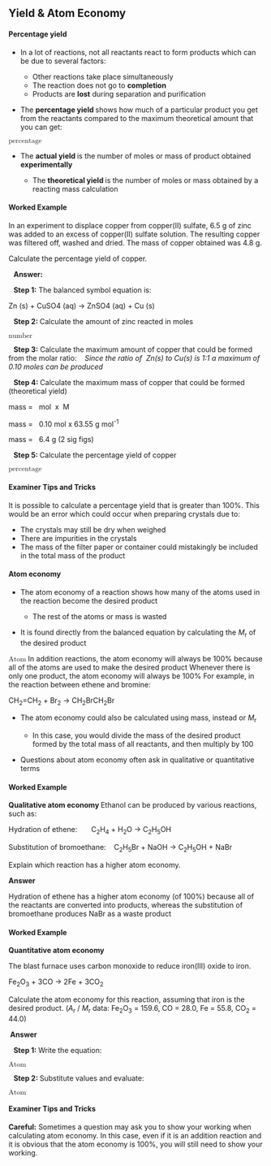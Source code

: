 Yield & Atom Economy
--------------------

#### Percentage yield

* In a lot of reactions, not all reactants react to form products which can be due to several factors:

  + Other reactions take place simultaneously
  + The reaction does not go to <b>completion</b>
  + Products are <b>lost</b> during separation and purification
* The <b>percentage yield </b>shows how much of a particular product you get from the reactants compared to the maximum theoretical amount that you can get:

<math><semantics><mi>percentage</mi><mo> </mo><mi>yield</mi><mo> </mo><mo>=</mo><mo> </mo><mfrac><mrow><mi>actual</mi><mo> </mo><mi>yield</mi></mrow><mrow><mi>theoretical</mi><mo> </mo><mi>yield</mi></mrow></mfrac><mo> </mo><mo>×</mo><mo> </mo><mn>100</mn><annotation>{"language":"en","fontFamily":"Times New Roman","fontSize":"18","autoformat":true}</annotation></semantics></math>

* The <b>actual yield </b>is the number of moles or mass of product obtained <b>experimentally</b>

  + The <b>theoretical yield </b>is the number of moles or mass obtained by a reacting mass calculation

#### Worked Example

In an experiment to displace copper from copper(II) sulfate, 6.5 g of zinc was added to an excess of copper(II) sulfate solution. The resulting copper was filtered off, washed and dried. The mass of copper obtained was 4.8 g.

Calculate the percentage yield of copper.

<b>   Answer:</b>

<b>   Step 1:</b> The balanced symbol equation is:

Zn (s) + CuSO4 (aq) → ZnSO4 (aq) + Cu (s)

<b>   Step 2: </b>Calculate the amount of zinc reacted in moles

<math><semantics><mi>number</mi><mo> </mo><mi>of</mi><mo> </mo><mi>moles</mi><mo> </mo><mo>=</mo><mo> </mo><mfrac><mrow><mn>6</mn><mo>.</mo><mn>5</mn><mo> </mo><mi>g</mi></mrow><mrow><mn>65</mn><mo>.</mo><mn>4</mn><mo> </mo><mi>g</mi><mo> </mo><msup><mi>mol</mi><mrow><mo>-</mo><mn>1</mn></mrow></msup></mrow></mfrac><mo> </mo><mo>=</mo><mo> </mo><mn>0</mn><mo>.</mo><mn>10</mn><mo> </mo><mi>mol</mi><annotation>{"language":"en","fontFamily":"Times New Roman","fontSize":"18","autoformat":true}</annotation></semantics></math>

<b>   Step 3:</b> Calculate the maximum amount of copper that could be formed from the molar ratio: <i>   Since the ratio of  Zn(s) to Cu(s) is 1:1 a maximum of 0.10 moles can be produced</i>

<b>   Step 4: </b>Calculate the maximum mass of copper that could be formed (theoretical yield)

mass =   mol  x  M

mass =   0.10 mol x 63.55 g mol<sup>-1</sup>

mass =   6.4 g (2 sig figs)

<b>   Step 5: </b>Calculate the percentage yield of copper

<math><semantics><mi>percentage</mi><mo> </mo><mi>yield</mi><mo> </mo><mo>=</mo><mo> </mo><mfrac><mrow><mn>4</mn><mo>.</mo><mn>8</mn><mo> </mo><mi>g</mi></mrow><mrow><mn>6</mn><mo>.</mo><mn>4</mn><mo> </mo><mi>g</mi></mrow></mfrac><mo> </mo><mo>×</mo><mo> </mo><mn>100</mn><mo> </mo><mo>=</mo><mo> </mo><mn>75</mn><mo>%</mo><annotation>{"language":"en","fontFamily":"Times New Roman","fontSize":"18","autoformat":true}</annotation></semantics></math>

#### Examiner Tips and Tricks

It is possible to calculate a percentage yield that is greater than 100%. This would be an error which could occur when preparing crystals due to:

* The crystals may still be dry when weighed
* There are impurities in the crystals
* The mass of the filter paper or container could mistakingly be included in the total mass of the product

#### Atom economy

* The atom economy of a reaction shows how many of the atoms used in the reaction become the desired product

  + The rest of the atoms or mass is wasted
* It is found directly from the balanced equation by calculating the <i>M</i><sub>r</sub> of the desired product

<math><semantics><mi>Atom</mi><mo> </mo><mi>economy</mi><mo> </mo><mo>=</mo><mo> </mo><mfrac><mrow><mi>molecular</mi><mo> </mo><mi>mass</mi><mo> </mo><mi>of</mi><mo> </mo><mi>desired</mi><mo> </mo><mi>product</mi></mrow><mrow><mi>sum</mi><mo> </mo><mi>of</mi><mo> </mo><mi>molecular</mi><mo> </mo><mi>masses</mi><mo> </mo><mi>of</mi><mo> </mo><mi>ALL</mi><mo> </mo><mi>reactants</mi></mrow></mfrac><mo> </mo><mo>×</mo><mo> </mo><mn>100</mn><annotation>{"language":"en","fontFamily":"Times New Roman","fontSize":"18","autoformat":true}</annotation></semantics></math> In addition reactions, the atom economy will always be 100% because all of the atoms are used to make the desired product Whenever there is only one product, the atom economy will always be 100% For example, in the reaction between ethene and bromine:

CH<sub>2</sub>=CH<sub>2</sub> + Br<sub>2</sub> → CH<sub>2</sub>BrCH<sub>2</sub>Br

* The atom economy could also be calculated using mass, instead or <i>M</i><sub>r</sub>

  + In this case, you would divide the mass of the desired product formed by the total mass of all reactants, and then multiply by 100
* Questions about atom economy often ask in qualitative or quantitative terms

#### Worked Example

<b>Qualitative atom economy </b>Ethanol can be produced by various reactions, such as:

Hydration of ethene:       C<sub>2</sub>H<sub>4</sub> + H<sub>2</sub>O → C<sub>2</sub>H<sub>5</sub>OH

Substitution of bromoethane:    C<sub>2</sub>H<sub>5</sub>Br + NaOH → C<sub>2</sub>H<sub>5</sub>OH + NaBr

Explain which reaction has a higher atom economy.

<b>Answer</b>

Hydration of ethene has a higher atom economy (of 100%) because all of the reactants are converted into products, whereas the substitution of bromoethane produces NaBr as a waste product

#### Worked Example

<b>Quantitative atom economy</b>

The blast furnace uses carbon monoxide to reduce iron(III) oxide to iron.

Fe<sub>2</sub>O<sub>3</sub> + 3CO → 2Fe + 3CO<sub>2</sub>

Calculate the atom economy for this reaction, assuming that iron is the desired product. (<i>A</i><sub>r</sub> / <i>M</i><sub>r</sub> data: Fe<sub>2</sub>O<sub>3</sub> = 159.6, CO = 28.0, Fe = 55.8, CO<sub>2</sub> = 44.0)

<b> Answer</b>

<b>   Step 1: </b>Write the equation:

<math><semantics><mi>Atom</mi><mo> </mo><mi>economy</mi><mo> </mo><mo>=</mo><mo> </mo><mfrac><mrow><mi>molecular</mi><mo> </mo><mi>mass</mi><mo> </mo><mi>of</mi><mo> </mo><mi>desired</mi><mo> </mo><mi>product</mi></mrow><mrow><mi>sum</mi><mo> </mo><mi>of</mi><mo> </mo><mi>molecular</mi><mo> </mo><mi>masses</mi><mo> </mo><mi>of</mi><mo> </mo><mi>ALL</mi><mo> </mo><mi>reactants</mi></mrow></mfrac><mo> </mo><mo>×</mo><mo> </mo><mn>100</mn><annotation>{"language":"en","fontFamily":"Times New Roman","fontSize":"18","autoformat":true}</annotation></semantics></math>

<b>   Step 2: </b>Substitute values and evaluate:

<math><semantics><mi>Atom</mi><mo> </mo><mi>economy</mi><mo>=</mo><mfrac><mrow><mn>2</mn><mo>×</mo><mn>55</mn><mo>.</mo><mn>8</mn></mrow><mrow><mn>159</mn><mo>.</mo><mn>6</mn><mo>+</mo><mo>(</mo><mn>3</mn><mo>×</mo><mn>28</mn><mo>.</mo><mn>0</mn><mo>)</mo></mrow></mfrac><mo>×</mo><mn>100</mn><mo>=</mo><mn>45</mn><mo>.</mo><mn>8</mn><mo>%</mo><annotation>{"language":"en","fontFamily":"Times New Roman","fontSize":"18","autoformat":true}</annotation></semantics></math>

#### Examiner Tips and Tricks

<b>Careful:</b> Sometimes a question may ask you to show your working when calculating atom economy. In this case, even if it is an addition reaction and it is obvious that the atom economy is 100%, you will still need to show your working.